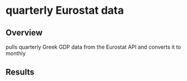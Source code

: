 # quarterly Eurostat data
## Overview
pulls quarterly Greek GDP data from the Eurostat API and converts it to monthly

## Results
